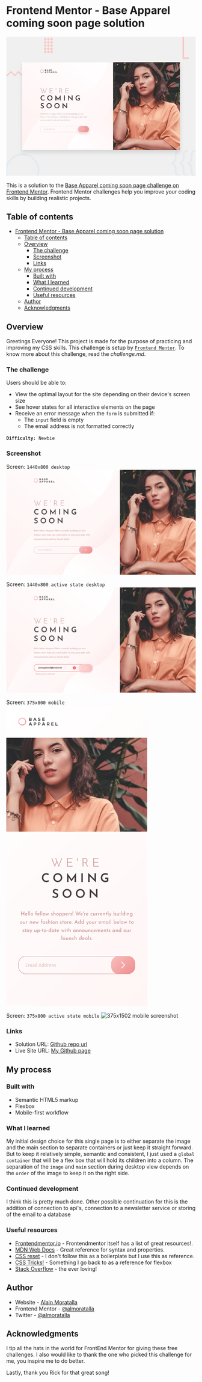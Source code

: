 # Frontend Mentor - Base Apparel coming soon page solution

![Design preview for the Base Apparel coming soon page coding challenge](./design/desktop-preview.jpg)

This is a solution to the [Base Apparel coming soon page challenge on Frontend Mentor](https://www.frontendmentor.io/challenges/base-apparel-coming-soon-page-5d46b47f8db8a7063f9331a0). Frontend Mentor challenges help you improve your coding skills by building realistic projects. 

## Table of contents

- [Frontend Mentor - Base Apparel coming soon page solution](#frontend-mentor---base-apparel-coming-soon-page-solution)
  - [Table of contents](#table-of-contents)
  - [Overview](#overview)
    - [The challenge](#the-challenge)
    - [Screenshot](#screenshot)
    - [Links](#links)
  - [My process](#my-process)
    - [Built with](#built-with)
    - [What I learned](#what-i-learned)
    - [Continued development](#continued-development)
    - [Useful resources](#useful-resources)
  - [Author](#author)
  - [Acknowledgments](#acknowledgments)

## Overview
Greetings Everyone! This project is made for the purpose of practicing and improving my CSS skills. 
This challenge is setup by [`Frontend Mentor`](https://www.frontendmentor.io/challenges/base-apparel-coming-soon-page-5d46b47f8db8a7063f9331a0). To know more about this challenge, read the *challenge.md*.

### The challenge

Users should be able to:

- View the optimal layout for the site depending on their device's screen size
- See hover states for all interactive elements on the page
- Receive an error message when the `form` is submitted if:
  - The `input` field is empty
  - The email address is not formatted correctly

**`Difficulty:`**` Newbie`

### Screenshot

Screen: `1440x800 desktop`
![1440x800 desktop screenshot](./screens/screenshot-desktop-1440x800.png)

Screen: `1440x800 active state desktop`
![1440x800 active state desktop screenshot](./screens/screenshot-desktop-active-state-1440x800.png)

Screen: `375x800 mobile`
![375x1502 mobile screenshot](./screens/screenshot-mobile-375x800.png)

Screen: `375x800 active state mobile`
![375x1502 mobile screenshot](./screens/screenshot-mobile-active-375x800.png)

### Links

- Solution URL: [Github repo url](https://github.com/almoratalla/base-apparel-coming-soon)
- Live Site URL: [My Github page](https://almoratalla.github.io/projects/learning/base-apparel-coming-soon)

## My process

### Built with

- Semantic HTML5 markup
- Flexbox
- Mobile-first workflow

### What I learned

My initial design choice for this single page is to either separate the image and the main section to separate containers or just keep it straight forward. But to keep it relatively simple, semantic and consistent, I just used a `global container` that will be a flex box that will hold its children into a column. The separation of the `image` and `main` section during desktop view depends on the `order` of the image to keep it on the right side.

### Continued development

I think this is pretty much done. Other possible continuation for this is the addition of connection to api's, connection to a newsletter service or storing of the email to a database

### Useful resources

- [Frontendmentor.io](https://www.frontendmentor.io/resources) - Frontendmentor itself has a list of great resources!.
- [MDN Web Docs](https://developer.mozilla.org/en-US/docs/Web/CSS/Reference) - Great reference for syntax and properties.
- [CSS reset](https://dev.to/hankchizljaw/a-modern-css-reset-6p3) - I don't follow this as a boilerplate but I use this as reference.
- [CSS Tricks!](https://css-tricks.com/snippets/css/a-guide-to-flexbox/) - Something I go back to as a reference for flexbox
- [Stack Overflow](https://stackoverflow.com/) - the ever loving!


## Author

- Website - [Alain Moratalla](https://github.com/almoratalla)
- Frontend Mentor - [@almoratalla](https://www.frontendmentor.io/profile/almoratalla)
- Twitter - [@almoratalla](https://twitter.com/almoratalla)

## Acknowledgments

I tip all the hats in the world for FrontEnd Mentor for giving these free challenges. I also would like to thank the one who picked this challenge for me, you inspire me to do better.

Lastly, thank you Rick for that great song! 
